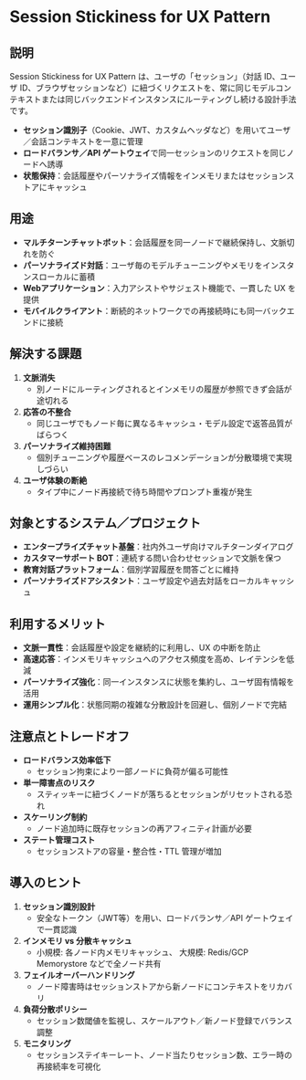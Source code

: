 # Session Stickiness for UX Pattern

## 説明  
Session Stickiness for UX Pattern は、ユーザの「セッション」（対話 ID、ユーザ ID、ブラウザセッションなど）に紐づくリクエストを、常に同じモデルコンテキストまたは同じバックエンドインスタンスにルーティングし続ける設計手法です。  
- **セッション識別子**（Cookie、JWT、カスタムヘッダなど）を用いてユーザ／会話コンテキストを一意に管理  
- **ロードバランサ／API ゲートウェイ**で同一セッションのリクエストを同じノードへ誘導  
- **状態保持**：会話履歴やパーソナライズ情報をインメモリまたはセッションストアにキャッシュ  

## 用途  
- **マルチターンチャットボット**：会話履歴を同一ノードで継続保持し、文脈切れを防ぐ  
- **パーソナライズド対話**：ユーザ毎のモデルチューニングやメモリをインスタンスローカルに蓄積  
- **Webアプリケーション**：入力アシストやサジェスト機能で、一貫した UX を提供  
- **モバイルクライアント**：断続的ネットワークでの再接続時にも同一バックエンドに接続  

## 解決する課題  
1. **文脈消失**  
   - 別ノードにルーティングされるとインメモリの履歴が参照できず会話が途切れる  
2. **応答の不整合**  
   - 同じユーザでもノード毎に異なるキャッシュ・モデル設定で返答品質がばらつく  
3. **パーソナライズ維持困難**  
   - 個別チューニングや履歴ベースのレコメンデーションが分散環境で実現しづらい  
4. **ユーザ体験の断絶**  
   - タイプ中にノード再接続で待ち時間やプロンプト重複が発生  

## 対象とするシステム／プロジェクト  
- **エンタープライズチャット基盤**：社内外ユーザ向けマルチターンダイアログ  
- **カスタマーサポート BOT**：連続する問い合わせセッションで文脈を保つ  
- **教育対話プラットフォーム**：個別学習履歴を問答ごとに維持  
- **パーソナライズドアシスタント**：ユーザ設定や過去対話をローカルキャッシュ  

## 利用するメリット  
- **文脈一貫性**：会話履歴や設定を継続的に利用し、UX の中断を防止  
- **高速応答**：インメモリキャッシュへのアクセス頻度を高め、レイテンシを低減  
- **パーソナライズ強化**：同一インスタンスに状態を集約し、ユーザ固有情報を活用  
- **運用シンプル化**：状態同期の複雑な分散設計を回避し、個別ノードで完結  

## 注意点とトレードオフ  
- **ロードバランス効率低下**  
  - セッション拘束により一部ノードに負荷が偏る可能性  
- **単一障害点のリスク**  
  - スティッキーに紐づくノードが落ちるとセッションがリセットされる恐れ  
- **スケーリング制約**  
  - ノード追加時に既存セッションの再アフィニティ計画が必要  
- **ステート管理コスト**  
  - セッションストアの容量・整合性・TTL 管理が増加  

## 導入のヒント  
1. **セッション識別設計**  
   - 安全なトークン（JWT等）を用い、ロードバランサ／API ゲートウェイで一貫認識  
2. **インメモリ vs 分散キャッシュ**  
   - 小規模: 各ノード内メモリキャッシュ、 大規模: Redis/GCP Memorystore などで全ノード共有  
3. **フェイルオーバーハンドリング**  
   - ノード障害時はセッションストアから新ノードにコンテキストをリカバリ  
4. **負荷分散ポリシー**  
   - セッション数閾値を監視し、スケールアウト／新ノード登録でバランス調整  
5. **モニタリング**  
   - セッションステイキーレート、ノード当たりセッション数、エラー時の再接続率を可視化  

